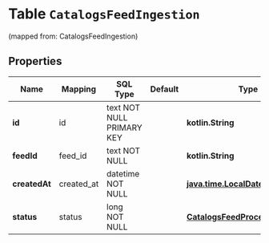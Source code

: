 
# Table `CatalogsFeedIngestion`
(mapped from: CatalogsFeedIngestion)

## Properties
Name | Mapping | SQL Type | Default | Type | Description | Notes
---- | ------- | -------- | ------- | ---- | ----------- | -----
**id** | id | text NOT NULL PRIMARY KEY |  | **kotlin.String** |  | 
**feedId** | feed_id | text NOT NULL |  | **kotlin.String** |  | 
**createdAt** | created_at | datetime NOT NULL |  | [**java.time.LocalDateTime**](java.time.LocalDateTime.md) |  | 
**status** | status | long NOT NULL |  | [**CatalogsFeedProcessingStatus**](CatalogsFeedProcessingStatus.md) |  |  [foreignkey]






